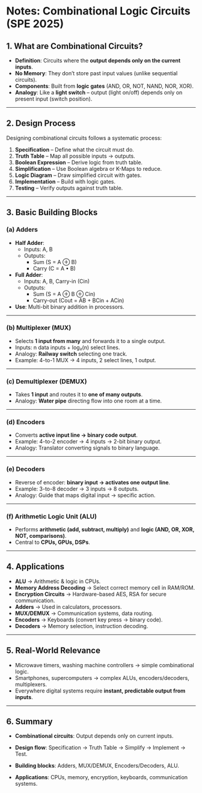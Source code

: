 # Notes: Combinational Logic Circuits (SPE 2025)

## 1. What are Combinational Circuits?

- **Definition**: Circuits where the **output depends only on the current inputs**.
- **No Memory**: They don’t store past input values (unlike sequential circuits).
- **Components**: Built from **logic gates** (AND, OR, NOT, NAND, NOR, XOR).
- **Analogy**: Like a **light switch** – output (light on/off) depends only on present input (switch position).

---

## 2. Design Process

Designing combinational circuits follows a systematic process:

1. **Specification** – Define what the circuit must do.
2. **Truth Table** – Map all possible inputs → outputs.
3. **Boolean Expression** – Derive logic from truth table.
4. **Simplification** – Use Boolean algebra or K-Maps to reduce.
5. **Logic Diagram** – Draw simplified circuit with gates.
6. **Implementation** – Build with logic gates.
7. **Testing** – Verify outputs against truth table.

---

## 3. Basic Building Blocks

### (a) Adders

- **Half Adder**:
    - Inputs: A, B
    - Outputs:
        - Sum (S = A ⊕ B)
        - Carry (C = A • B)
- **Full Adder**:
    - Inputs: A, B, Carry-in (Cin)
    - Outputs:
        - Sum (S = A ⊕ B ⊕ Cin)
        - Carry-out (Cout = AB + BCin + ACin)
- **Use**: Multi-bit binary addition in processors.

---

### (b) Multiplexer (MUX)

- Selects **1 input from many** and forwards it to a single output.
- Inputs: n data inputs + log₂(n) select lines.
- Analogy: **Railway switch** selecting one track.
- Example: 4-to-1 MUX → 4 inputs, 2 select lines, 1 output.

---

### (c) Demultiplexer (DEMUX)

- Takes **1 input** and routes it to **one of many outputs**.
- Analogy: **Water pipe** directing flow into one room at a time.

---

### (d) Encoders

- Converts **active input line → binary code output**.
- Example: 4-to-2 encoder → 4 inputs → 2-bit binary output.
- Analogy: Translator converting signals to binary language.

---

### (e) Decoders

- Reverse of encoder: **binary input → activates one output line**.
- Example: 3-to-8 decoder → 3 inputs → 8 outputs.
- Analogy: Guide that maps digital input → specific action.

---

### (f) Arithmetic Logic Unit (ALU)

- Performs **arithmetic (add, subtract, multiply)** and **logic (AND, OR, XOR, NOT, comparisons)**.
- Central to **CPUs, GPUs, DSPs**.

---

## 4. Applications

- **ALU** → Arithmetic & logic in CPUs.
- **Memory Address Decoding** → Select correct memory cell in RAM/ROM.
- **Encryption Circuits** → Hardware-based AES, RSA for secure communication.
- **Adders** → Used in calculators, processors.
- **MUX/DEMUX** → Communication systems, data routing.
- **Encoders** → Keyboards (convert key press → binary code).
- **Decoders** → Memory selection, instruction decoding.

---

## 5. Real-World Relevance

- Microwave timers, washing machine controllers → simple combinational logic.
- Smartphones, supercomputers → complex ALUs, encoders/decoders, multiplexers.
- Everywhere digital systems require **instant, predictable output from inputs**.

---

## 6. Summary

- **Combinational circuits**: Output depends only on current inputs.
    
- **Design flow**: Specification → Truth Table → Simplify → Implement → Test.
    
- **Building blocks**: Adders, MUX/DEMUX, Encoders/Decoders, ALU.
    
- **Applications**: CPUs, memory, encryption, keyboards, communication systems.